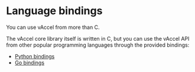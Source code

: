 # Language bindings

You can use vAccel from more than C.

The vAccel core library itself is written in C, but you can use the vAccel API
from other popular programming languages through the provided bindings:

- [Python bindings](python-bindings/index.md)
- [Go bindings](go-bindings/index.md)
